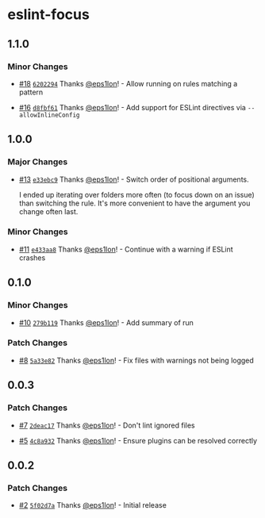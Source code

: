 # eslint-focus

## 1.1.0

### Minor Changes

- [#18](https://github.com/eps1lon/eslint-focus/pull/18) [`6202294`](https://github.com/eps1lon/eslint-focus/commit/6202294bab7403e39fe0a9ab100a62d779d7b5f4) Thanks [@eps1lon](https://github.com/eps1lon)! - Allow running on rules matching a pattern

- [#16](https://github.com/eps1lon/eslint-focus/pull/16) [`d8fbf61`](https://github.com/eps1lon/eslint-focus/commit/d8fbf6172ecede4a4eebf4dff145c0689ed979ee) Thanks [@eps1lon](https://github.com/eps1lon)! - Add support for ESLint directives via `--allowInlineConfig`

## 1.0.0

### Major Changes

- [#13](https://github.com/eps1lon/eslint-focus/pull/13) [`e33ebc9`](https://github.com/eps1lon/eslint-focus/commit/e33ebc92f22f90f0dbd5b92e5f3ca1f81bcf99fb) Thanks [@eps1lon](https://github.com/eps1lon)! - Switch order of positional arguments.

  I ended up iterating over folders more often (to focus down on an issue) than switching the rule.
  It's more convenient to have the argument you change often last.

### Minor Changes

- [#11](https://github.com/eps1lon/eslint-focus/pull/11) [`e433aa8`](https://github.com/eps1lon/eslint-focus/commit/e433aa81e2b17428e27fa5932f61ee5fc4487822) Thanks [@eps1lon](https://github.com/eps1lon)! - Continue with a warning if ESLint crashes

## 0.1.0

### Minor Changes

- [#10](https://github.com/eps1lon/eslint-focus/pull/10) [`279b119`](https://github.com/eps1lon/eslint-focus/commit/279b119f8b385a5b6691f07c6ca02b00ed8d4e45) Thanks [@eps1lon](https://github.com/eps1lon)! - Add summary of run

### Patch Changes

- [#8](https://github.com/eps1lon/eslint-focus/pull/8) [`5a33e82`](https://github.com/eps1lon/eslint-focus/commit/5a33e82047a134f0efaf884f4d66079c13ec3491) Thanks [@eps1lon](https://github.com/eps1lon)! - Fix files with warnings not being logged

## 0.0.3

### Patch Changes

- [#7](https://github.com/eps1lon/eslint-focus/pull/7) [`2deac17`](https://github.com/eps1lon/eslint-focus/commit/2deac17fbc6d2ab51ef172845587a0f78351a17d) Thanks [@eps1lon](https://github.com/eps1lon)! - Don't lint ignored files

- [#5](https://github.com/eps1lon/eslint-focus/pull/5) [`4c8a932`](https://github.com/eps1lon/eslint-focus/commit/4c8a932b920112115e81f778e3c9f1992cd3a51a) Thanks [@eps1lon](https://github.com/eps1lon)! - Ensure plugins can be resolved correctly

## 0.0.2

### Patch Changes

- [#2](https://github.com/eps1lon/eslint-focus/pull/2) [`5f02d7a`](https://github.com/eps1lon/eslint-focus/commit/5f02d7a3dad4c21a79a79291647653b8edd30754) Thanks [@eps1lon](https://github.com/eps1lon)! - Initial release
